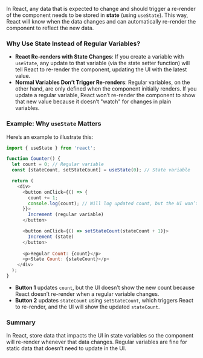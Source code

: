 In React, any data that is expected to change and should trigger a re-render of the component needs to be stored in **state** (using `useState`). This way, React will know when the data changes and can automatically re-render the component to reflect the new data.

### Why Use State Instead of Regular Variables?

- **React Re-renders with State Changes**: If you create a variable with `useState`, any update to that variable (via the state setter function) will tell React to re-render the component, updating the UI with the latest value.
- **Normal Variables Don’t Trigger Re-renders**: Regular variables, on the other hand, are only defined when the component initially renders. If you update a regular variable, React won’t re-render the component to show that new value because it doesn’t "watch" for changes in plain variables.

### Example: Why `useState` Matters

Here’s an example to illustrate this:

```javascript
import { useState } from 'react';

function Counter() {
  let count = 0; // Regular variable
  const [stateCount, setStateCount] = useState(0); // State variable

  return (
    <div>
      <button onClick={() => {
        count += 1; 
        console.log(count); // Will log updated count, but the UI won’t show it
      }}>
        Increment (regular variable)
      </button>

      <button onClick={() => setStateCount(stateCount + 1)}>
        Increment (state)
      </button>
      
      <p>Regular Count: {count}</p>
      <p>State Count: {stateCount}</p>
    </div>
  );
}
```

- **Button 1** updates `count`, but the UI doesn’t show the new count because React doesn’t re-render when a regular variable changes.
- **Button 2** updates `stateCount` using `setStateCount`, which triggers React to re-render, and the UI will show the updated `stateCount`.

### Summary
In React, store data that impacts the UI in state variables so the component will re-render whenever that data changes. Regular variables are fine for static data that doesn’t need to update in the UI.